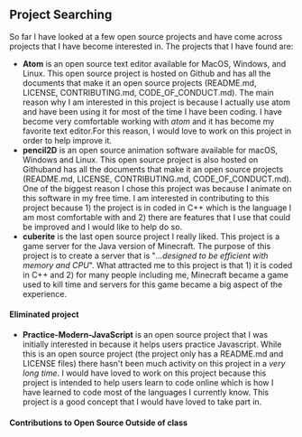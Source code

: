 ## Project Searching 

   So far I have looked at a few open source projects and have come across projects that I have become interested in. 
   The projects that I have found are:  
   * **Atom** is an open source text editor available for MacOS, Windows, and Linux. This open source project is hosted on Github
   and has all the documents that make it an open source projects (README.md, LICENSE, CONTRIBUTING.md, CODE_OF_CONDUCT.md). The 
   main reason why I am interested in this project is because I actually use atom and have been using it for most of the time I have 
   been coding. I have become very comfortable working with _atom_ and it has become my favorite text editor.For this reason,
   I would love to work on this project in order to help improve it.     
   * **pencil2D** is an open source animation software available for macOS, Windows and Linux. This open source project is also
   hosted on Githuband has all the documents that make it an open source projects (README.md, LICENSE, CONTRIBUTING.md, CODE_OF_CONDUCT.md).
   One of the biggest reason I chose this project was because I animate on this software in my free time. I am interested in 
   contributing to this project because 1) the project is in coded in C++ which is the language I am most comfortable with
   and 2) there are features that I use that could be improved and I would like to help do so.    
   * **cuberite** is the last open source project I really liked. This project is a game server for the Java version of 
   Minecraft. The purpose of this project is to create a server that is "_...designed to be efficient with memory and CPU_". 
   What attracted me to this project is that 1) it is coded in C++ and 2) for many people including me, Minecraft became a game 
   used to kill time and servers for this game became a big aspect of the experience. 
   
   
   #### Eliminated project
   * **Practice-Modern-JavaScript** is an open source project that I was initially interested in because it helps users practice
   Javascript. While this is an open source project (the project only has a README.md and LICENSE files) there hasn't been 
   much activity on this project in a _very long time_. I would have loved to work on this project because this project is intended
   to help users learn to code online which is how I have learned to code most of the languages I currently know. This project is a 
   good concept that I would have loved to take part in. 
   
   #### Contributions to Open Source Outside of class
       
